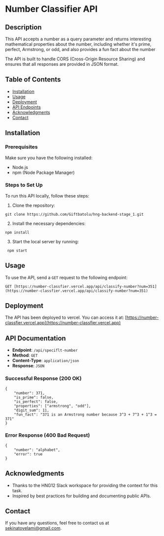 # Number Classifier API

## Description
This API accepts a number as a query parameter and returns interesting mathematical properties about the number, including whether it's prime, perfect, Armstrong, or odd, and also provides a fun fact about the number

The API is built to handle CORS (Cross-Origin Resource Sharing) and ensures that all responses are provided in JSON format.

## Table of Contents
- [Installation](#installation)
- [Usage](#usage)
- [Deployment](#deployment)
- [API Endpoints](#api-endpoints)
- [Acknowledgments](#acknowledgments)
- [Contact](#contact)

## Installation

### Prerequisites
Make sure you have the following installed:
- Node.js
- npm (Node Package Manager)

### Steps to Set Up
To run this API locally, follow these steps:
1. Clone the repository:
```
git clone https://github.com/Giftbatolu/hng-backend-stage_1.git
```
2. Install the necessary dependencies: 
```
npm install
```
3. Start the local server by running:
```
 npm start
```
## Usage
To use the API, send a `GET` request to the following endpoint:
```
GET [https://number-classfier.vercel.app/api/classify-number?num=351](https://number-classfier.vercel.app/api/classify-number?num=351)
```

## Deployment
The API has been deployed to vercel. You can access it at:
[https://number-classfier.vercel.app](https://number-classfier.vercel.app)

## API Documentation

- **Endpoint**: `/api/speciflt-number`
- **Method**: `GET`
- **Content-Type**: `application/json`
- **Response**: `JSON`

### Successful Response (200 OK)
```
{
    "number": 371,
    "is_prime": false,
    "is_perfect": false,
    "properties": ["armstrong", "odd"],
    "digit_sum": 11,
    "fun_fact": "371 is an Armstrong number because 3^3 + 7^3 + 1^3 = 371"
}
```
### Error Response (400 Bad Request)
```
{
    "number": "alphabet",
    "error": true
}
```

## Acknowledgments
- Thanks to the HNG12 Slack workspace for providing the context for this task.
- Inspired by best practices for building and documenting public APIs.

## Contact
If you have any questions, feel free to contact us at sekinatoyelami@gmail.com.